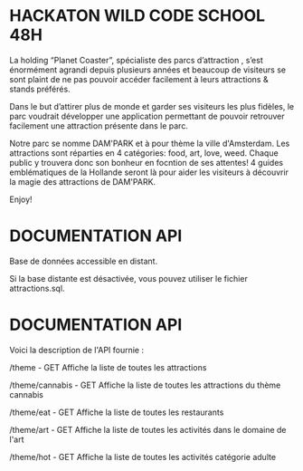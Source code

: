 # HACKATON WILD CODE SCHOOL 48H

La holding “Planet Coaster”, spécialiste des parcs d’attraction , s’est énormément agrandi depuis plusieurs années et beaucoup de visiteurs se sont plaint de ne pas pouvoir accéder facilement à leurs attractions & stands préférés.

Dans le but d’attirer plus de monde et garder ses visiteurs les plus fidèles, le parc voudrait développer une application permettant de pouvoir retrouver facilement une attraction présente dans le parc.

Notre parc se nomme DAM'PARK et à pour thème la ville d'Amsterdam. Les attractions sont réparties en 4 catégories: food, art, love, weed. Chaque public y trouvera donc son bonheur en focntion de ses attentes! 4 guides emblématiques de la Hollande seront là pour aider les visiteurs à découvrir la magie des attractions de DAM'PARK.

Enjoy!

# DOCUMENTATION API

Base de données accessible en distant. 

Si la base distante est désactivée, vous pouvez utiliser le fichier attractions.sql.


# DOCUMENTATION API

Voici la description de l'API fournie :

/theme - GET Affiche la liste de toutes les attractions

/theme/cannabis - GET Affiche la liste de toutes les attractions du thème cannabis

/theme/eat - GET Affiche la liste de toutes les restaurants

/theme/art - GET Affiche la liste de toutes les activités dans le domaine de l'art

/theme/hot - GET Affiche la liste de toutes les activités catégorie adulte
